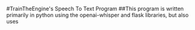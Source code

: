 #TrainTheEngine's Speech To Text Program
##This program is written primarily in python using the openai-whisper and flask libraries, but also uses 
